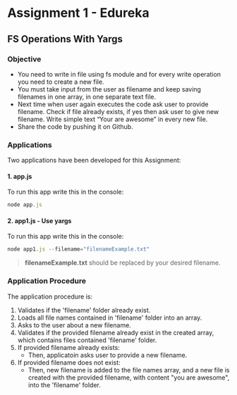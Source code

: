 # Assignment 1 - Edureka

## FS Operations With Yargs
### Objective
- You need to write in file using fs module and for every write operation you need to create a new file. 
- You must take input from the user as filename and keep saving filenames in one array, in one separate text file.  
- Next time when user again executes the code ask user to provide filename.  Check if file already exists, if yes then ask user to give new filename.  Write simple text “Your are awesome” in every new file.   
- Share the code by pushing it on Github.  

### Applications
Two applications have been developed for this Assignment: 
#### 1. app.js
To run this app write this in the console:    

```javascript
node app.js
```   

#### 2. app1.js - Use yargs
To run this app write this in the console: 

```javascript
node app1.js --filename="filenameExample.txt"
```
> **filenameExample.txt** should be replaced by your desired filename.

### Application Procedure
The application procedure is:   
1. Validates if the 'filename' folder already exist.  
2. Loads all file names contained in 'filename' folder into an array.  
3. Asks to the user about a new filename.  
4. Validates if the provided filename already exist in the created array, which contains files contained 'filename' folder.   
5. If provided filename already exists:   
   - Then, applicatoin asks user to provide a new filename.  
6. If provided filename does not exist:   
   - Then, new filename is added to the file names array, and a new file is created with the provided filename, with content "you are awesome", into the 'filename' folder.    
